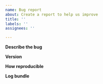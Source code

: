 ```yaml
---
name: Bug report
about: Create a report to help us improve
title: ''
labels: ''
assignees: ''

---
```


<!--
Before reporting an issue, check our backlog of
[open issues](https://github.com/openshift/okd/issues)
to see if someone else has already reported it. If so, feel free to add
your scenario, or additional information, to the discussion. Or simply
"subscribe" to it to be notified when it is updated.

If you suspect your issue is a bug, please edit your issue description to
include the BUG REPORT INFORMATION shown below. If you fail to provide this
information within 14 days, we cannot debug your issue and will close it. We
will, however, reopen it if you later provide the information.
-->

**Describe the bug**
<!--
Briefly describe the problem you are having in a few paragraphs.
-->

**Version**
<!-- Please specify OKD version release: e.g. 4.4.0-0.okd-2020-04-17-201241
Please specify if its IPI or UPI install method and the cloud platform (if applicable) used -->

**How reproducible**
<!-- Please specify how often the issue is reproducible - 100%, rare, 50% of requests etc. -->

**Log bundle**
<!-- A link to bootstrap log bundle or `oc adm must-gather` archive -->
